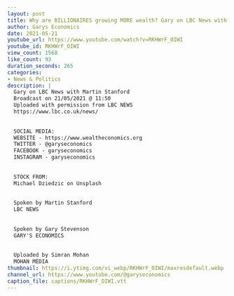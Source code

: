 ```yaml
---
layout: post
title: Why are BILLIONAIRES growing MORE wealth? Gary on LBC News with Martin Stanford
author: Garys Economics
date: 2021-05-21
youtube_url: https://www.youtube.com/watch?v=RKHWrF_OIWI
youtube_id: RKHWrF_OIWI
view_count: 1568
like_count: 93
duration_seconds: 265
categories:
- News & Politics
description: |
  Gary on LBC News with Martin Stanford 
  Broadcast on 21/05/2021 @ 11:50 
  Uploaded with permission from LBC NEWS 
  https://www.lbc.co.uk/news/
  
  
  SOCIAL MEDIA:
  WEBSITE - https://www.wealtheconomics.org
  TWITTER - @garyseconomics
  FACEBOOK - garyseconomics
  INSTAGRAM - garyseconomics
  
  
  STOCK FROM:
  Michael Dziedzic on Unsplash
  
  
  Spoken by Martin Stanford 
  LBC NEWS
  
  
  Spoken by Gary Stevenson
  GARY'S ECONOMICS
  
  
  Uploaded by Simran Mohan 
  MOHAN MEDIA
thumbnail: https://i.ytimg.com/vi_webp/RKHWrF_OIWI/maxresdefault.webp
channel_url: https://www.youtube.com/@garyseconomics
caption_file: captions/RKHWrF_OIWI.vtt
---
```

